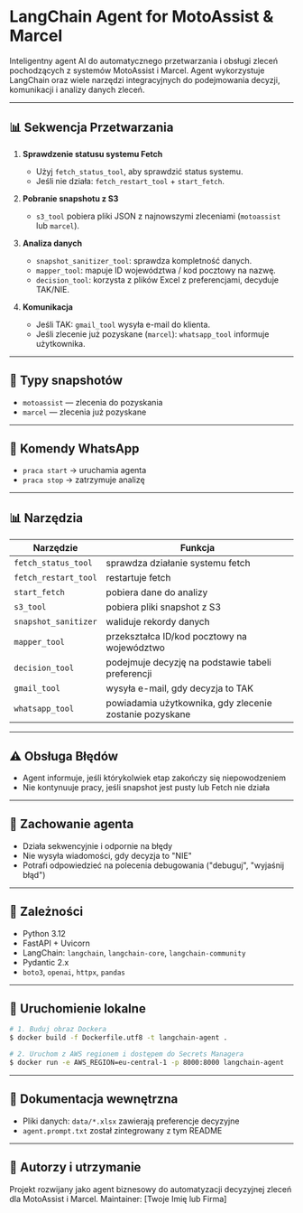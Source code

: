 # LangChain Agent for MotoAssist & Marcel

Inteligentny agent AI do automatycznego przetwarzania i obsługi zleceń pochodzących z systemów MotoAssist i Marcel. Agent wykorzystuje LangChain oraz wiele narzędzi integracyjnych do podejmowania decyzji, komunikacji i analizy danych zleceń.

---

## 📊 Sekwencja Przetwarzania

1. **Sprawdzenie statusu systemu Fetch**
   - Użyj `fetch_status_tool`, aby sprawdzić status systemu.
   - Jeśli nie działa: `fetch_restart_tool` + `start_fetch`.

2. **Pobranie snapshotu z S3**
   - `s3_tool` pobiera pliki JSON z najnowszymi zleceniami (`motoassist` lub `marcel`).

3. **Analiza danych**
   - `snapshot_sanitizer_tool`: sprawdza kompletność danych.
   - `mapper_tool`: mapuje ID województwa / kod pocztowy na nazwę.
   - `decision_tool`: korzysta z plików Excel z preferencjami, decyduje TAK/NIE.

4. **Komunikacja**
   - Jeśli TAK: `gmail_tool` wysyła e-mail do klienta.
   - Jeśli zlecenie już pozyskane (`marcel`): `whatsapp_tool` informuje użytkownika.

---

## 📝 Typy snapshotów

- `motoassist` — zlecenia do pozyskania
- `marcel` — zlecenia już pozyskane

---

## 📨 Komendy WhatsApp

- `praca start` → uruchamia agenta
- `praca stop` → zatrzymuje analizę

---

## 📊 Narzędzia

| Narzędzie              | Funkcja                                                   |
|--------------------------|------------------------------------------------------------|
| `fetch_status_tool`     | sprawdza działanie systemu fetch                        |
| `fetch_restart_tool`    | restartuje fetch                                           |
| `start_fetch`           | pobiera dane do analizy                                   |
| `s3_tool`               | pobiera pliki snapshot z S3                               |
| `snapshot_sanitizer`    | waliduje rekordy danych                                    |
| `mapper_tool`           | przekształca ID/kod pocztowy na województwo            |
| `decision_tool`         | podejmuje decyzję na podstawie tabeli preferencji       |
| `gmail_tool`            | wysyła e-mail, gdy decyzja to TAK                      |
| `whatsapp_tool`         | powiadamia użytkownika, gdy zlecenie zostanie pozyskane |

---

## ⚠️ Obsługa Błędów

- Agent informuje, jeśli którykolwiek etap zakończy się niepowodzeniem
- Nie kontynuuje pracy, jeśli snapshot jest pusty lub Fetch nie działa

---

## 🧠 Zachowanie agenta

- Działa sekwencyjnie i odpornie na błędy
- Nie wysyła wiadomości, gdy decyzja to "NIE"
- Potrafi odpowiedzieć na polecenia debugowania ("debuguj", "wyjaśnij błąd")

---

## 📁 Zależności

- Python 3.12
- FastAPI + Uvicorn
- LangChain: `langchain`, `langchain-core`, `langchain-community`
- Pydantic 2.x
- `boto3`, `openai`, `httpx`, `pandas`

---

## 📅 Uruchomienie lokalne

```bash
# 1. Buduj obraz Dockera
$ docker build -f Dockerfile.utf8 -t langchain-agent .

# 2. Uruchom z AWS regionem i dostępem do Secrets Managera
$ docker run -e AWS_REGION=eu-central-1 -p 8000:8000 langchain-agent
```

---

## 📑 Dokumentacja wewnętrzna

- Pliki danych: `data/*.xlsx` zawierają preferencje decyzyjne
- `agent.prompt.txt` został zintegrowany z tym README

---

## 🚀 Autorzy i utrzymanie

Projekt rozwijany jako agent biznesowy do automatyzacji decyzyjnej zleceń dla MotoAssist i Marcel.
Maintainer: [Twoje Imię lub Firma]
